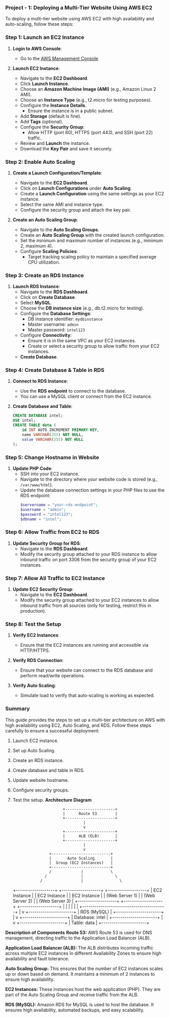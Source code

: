 ### Project - 1: Deploying a Multi-Tier Website Using AWS EC2
To deploy a multi-tier website using AWS EC2 with high availability and auto-scaling, follow these steps:

### Step 1: Launch an EC2 Instance

1. **Login to AWS Console**:
   - Go to the [AWS Management Console](https://aws.amazon.com/console/).

2. **Launch EC2 Instance**:
   - Navigate to the **EC2 Dashboard**.
   - Click **Launch Instance**.
   - Choose an **Amazon Machine Image (AMI)** (e.g., Amazon Linux 2 AMI).
   - Choose an **Instance Type** (e.g., t2.micro for testing purposes).
   - Configure the **Instance Details**.
     - Ensure the instance is in a public subnet.
   - Add **Storage** (default is fine).
   - Add **Tags** (optional).
   - Configure the **Security Group**:
     - Allow HTTP (port 80), HTTPS (port 443), and SSH (port 22) traffic.
   - Review and **Launch** the instance.
   - Download the **Key Pair** and save it securely.

### Step 2: Enable Auto Scaling

1. **Create a Launch Configuration/Template**:
   - Navigate to the **EC2 Dashboard**.
   - Click on **Launch Configurations** under **Auto Scaling**.
   - Create a **Launch Configuration** using the same settings as your EC2 instance.
   - Select the same AMI and instance type.
   - Configure the security group and attach the key pair.

2. **Create an Auto Scaling Group**:
   - Navigate to the **Auto Scaling Groups**.
   - Create an **Auto Scaling Group** with the created launch configuration.
   - Set the minimum and maximum number of instances (e.g., minimum 2, maximum 4).
   - Configure **Scaling Policies**:
     - Target tracking scaling policy to maintain a specified average CPU utilization.

### Step 3: Create an RDS Instance

1. **Launch RDS Instance**:
   - Navigate to the **RDS Dashboard**.
   - Click on **Create Database**.
   - Select **MySQL**.
   - Choose the **DB instance size** (e.g., db.t2.micro for testing).
   - Configure the **Database Settings**:
     - DB instance identifier: `mydbinstance`
     - Master username: `admin`
     - Master password: `intel123`
   - Configure **Connectivity**:
     - Ensure it is in the same VPC as your EC2 instances.
     - Create or select a security group to allow traffic from your EC2 instances.
   - **Create Database**.

### Step 4: Create Database & Table in RDS

1. **Connect to RDS Instance**:
   - Use the **RDS endpoint** to connect to the database.
   - You can use a MySQL client or connect from the EC2 instance.

2. **Create Database and Table**:
   ```sql
   CREATE DATABASE intel;
   USE intel;
   CREATE TABLE data (
       id INT AUTO_INCREMENT PRIMARY KEY,
       name VARCHAR(255) NOT NULL,
       value VARCHAR(255) NOT NULL
   );
   ```

### Step 5: Change Hostname in Website

1. **Update PHP Code**:
   - SSH into your EC2 instance.
   - Navigate to the directory where your website code is stored (e.g., `/var/www/html`).
   - Update the database connection settings in your PHP files to use the RDS endpoint:
     ```php
     $servername = "your-rds-endpoint";
     $username = "admin";
     $password = "intel123";
     $dbname = "intel";
     ```

### Step 6: Allow Traffic from EC2 to RDS

1. **Update Security Group for RDS**:
   - Navigate to the **RDS Dashboard**.
   - Modify the security group attached to your RDS instance to allow inbound traffic on port 3306 from the security group of your EC2 instances.

### Step 7: Allow All Traffic to EC2 Instance

1. **Update EC2 Security Group**:
   - Navigate to the **EC2 Dashboard**.
   - Modify the security group attached to your EC2 instances to allow inbound traffic from all sources (only for testing, restrict this in production).

### Step 8: Test the Setup

1. **Verify EC2 Instances**:
   - Ensure that the EC2 instances are running and accessible via HTTP/HTTPS.

2. **Verify RDS Connection**:
   - Ensure that your website can connect to the RDS database and perform read/write operations.

3. **Verify Auto Scaling**:
   - Simulate load to verify that auto-scaling is working as expected.

### Summary

This guide provides the steps to set up a multi-tier architecture on AWS with high availability using EC2, Auto Scaling, and RDS. Follow these steps carefully to ensure a successful deployment:

1. Launch EC2 instance.
2. Set up Auto Scaling.
3. Create an RDS instance.
4. Create database and table in RDS.
5. Update website hostname.
6. Configure security groups.
7. Test the setup.
**Architecture Diagram**


                             +----------------------+
                             |      Route 53        |
                             +----------------------+
                                      |
                                      v
                             +----------------------+
                             |      ALB (ELB)       |
                             +----------------------+
                                      |
                                      v
                       +--------------------------+
                       |       Auto Scaling       |
                       |  Group (EC2 Instances)   |
                       +--------------------------+
                       /             |            \
                     /               |              \
                   /                 |                \
      +-------------------+  +-------------------+  +-------------------+
      |     EC2 Instance  |  |     EC2 Instance  |  |     EC2 Instance  |
      |   (Web Server 1)  |  |   (Web Server 2)  |  |   (Web Server 3)  |
      +-------------------+  +-------------------+  +-------------------+
                  |                    |                     |
                  |                    |                     |
                  +-----------------------------------------+
                                      |
                                      v
                             +----------------------+
                             |       RDS (MySQL)    |
                             +----------------------+
                                      |
                                      v
                            +----------------------+
                            |   Database: intel    |
                            +----------------------+
                                      |
                                      v
                            +----------------------+
                            |     Table: data      |
                            +----------------------+


**Description of Components**
**Route 53:** AWS Route 53 is used for DNS management, directing traffic to the Application Load Balancer (ALB).

**Application Load Balancer (ALB):** The ALB distributes incoming traffic across multiple EC2 instances in different Availability Zones to ensure high availability and fault tolerance.

**Auto Scaling Group:** This ensures that the number of EC2 instances scales up or down based on demand. It maintains a minimum of 2 instances to ensure high availability.

**EC2 Instances:** These instances host the web application (PHP). They are part of the Auto Scaling Group and receive traffic from the ALB.

**RDS (MySQL):** Amazon RDS for MySQL is used to host the database. It ensures high availability, automated backups, and easy scalability.
   
